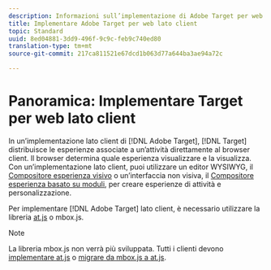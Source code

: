 ```yaml
---
description: Informazioni sull’implementazione di Adobe Target per web lato client.
title: Implementare Adobe Target per web lato client
topic: Standard
uuid: 8ed04881-3dd9-496f-9c9c-feb9c740ed80
translation-type: tm+mt
source-git-commit: 217ca811521e67dcd1b063d77a644ba3ae94a72c

---
```



# Panoramica: Implementare Target per web lato client

In un’implementazione lato client di [!DNL Adobe Target], [!DNL Target] distribuisce le esperienze associate a un’attività direttamente al browser client. Il browser determina quale esperienza visualizzare e la visualizza. Con un’implementazione lato client, puoi utilizzare un editor WYSIWYG, il [Compositore esperienza visivo](/help/c-experiences/c-visual-experience-composer/visual-experience-composer.md) o un’interfaccia non visiva, il [Compositore esperienza basato su moduli](/help/c-experiences/form-experience-composer.md), per creare esperienze di attività e personalizzazione.

Per implementare [!DNL Adobe Target] lato client, è necessario utilizzare la libreria [at.js](/help/c-implementing-target/c-implementing-target-for-client-side-web/c-how-atjs-works/how-atjs-works.md) o mbox.js.

>[!NOTE]
>
>La libreria mbox.js non verrà più sviluppata. Tutti i clienti devono [implementare at.js](/help/c-implementing-target/c-implementing-target-for-client-side-web/how-to-deployatjs/how-to-deployatjs.md) o [migrare da mbox.js a at.js](/help/c-implementing-target/c-implementing-target-for-client-side-web/t-mbox-download/c-target-atjs-implementation/target-migrate-atjs.md).
